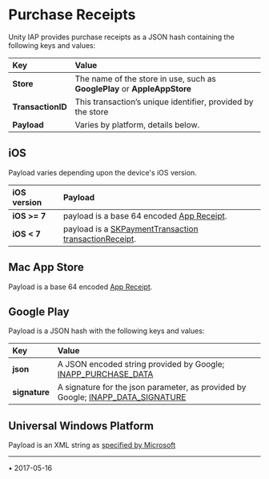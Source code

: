 Purchase Receipts
=================

Unity IAP provides purchase receipts as a JSON hash containing the following keys and values:

|Key|Value|
|:---|:---|
|__Store__|The name of the store in use, such as **GooglePlay** or **AppleAppStore**|
|__TransactionID__|This transaction’s unique identifier, provided by the store|
|__Payload__|Varies by platform, details below.|

iOS
---

Payload varies depending upon the device's iOS version.

|iOS version|Payload|
|:---|:---|
|__iOS &gt;= 7__|payload is a base 64 encoded [App Receipt](https://developer.apple.com/library/ios/releasenotes/General/ValidateAppStoreReceipt/Chapters/ReceiptFields.html#/apple_ref/doc/uid/TP40010573-CH106-SW1).|
|__iOS &lt; 7__|payload is a [SKPaymentTransaction transactionReceipt](https://developer.apple.com/library/ios/documentation/StoreKit/Reference/SKPaymentTransaction_Class/).|

Mac App Store
-------------

Payload is a base 64 encoded [App Receipt](https://developer.apple.com/library/ios/releasenotes/General/ValidateAppStoreReceipt/Chapters/ReceiptFields.html#/apple_ref/doc/uid/TP40010573-CH106-SW1).

Google Play
-----------

Payload is a JSON hash with the following keys and values:

|Key|Value|
|:---|:---|
|__json__|A JSON encoded string provided by Google; [INAPP_PURCHASE_DATA](http://developer.android.com/google/play/billing/billing_reference.html)|
|__signature__|A signature for the json parameter, as provided by Google; [INAPP_DATA_SIGNATURE](http://developer.android.com/google/play/billing/billing_reference.html)|

Universal Windows Platform
-------------

Payload is an XML string as [specified by Microsoft](https://msdn.microsoft.com/en-US/library/windows/apps/windows.applicationmodel.store.currentapp.getappreceiptasync.aspx)

---

<span class="page-edit">• 2017-05-16  <!-- include IncludeTextAmendPageNoEdit --></span><br/>